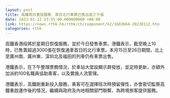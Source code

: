 ```yaml
---
layout: post
title: 高鐵周日重投服務　首日北行車票已售出逾三千張
date: 2023-01-12 23:55:00.000000000 +08:00
link: https://news.rthk.hk/rthk/ch/component/k2/1683664-20230112.htm
categories: rthk
---
```


高鐵香港段將於星期日恢復服務，並於今日發售車票。港鐵表示，截至晚上10時，已售賣超過3000張在恢復通車首日的北行車票。本月15日至26日期間，北上至廣州南、廣州東、深圳北及福田的列車仍有車票出售。

港鐵表示，在下午整理票務情況，於車站大堂設顯示屏發放，並定時更新，亦額外加派約100名職員協助乘客，以及實施人流管理。

港鐵表示，高鐵剛重新投入服務，乘客可在選擇班次時預留彈性，亦會密切監察高鐵重啟運作後的情況，繼續與政府及內地相關部門聯繫，為跨境旅客提供服務。
